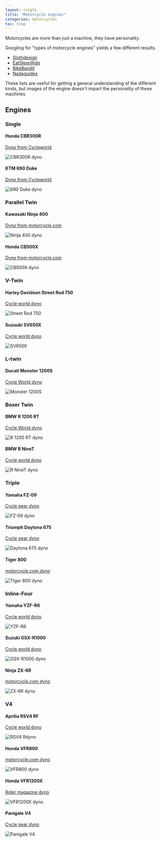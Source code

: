```yaml
---
layout: single
title: "Motorcycle engines"
categories: motorcycles
toc: true
---
```


Motorcycles are more than just a machine, they have personality.

Googling for "types of motorcycle engines" yields a few different results.

* [Slothdesign](http://www.slothdesign.com/technology/23-types-of-motorcycle-engines)
* [EatSleepRide](https://eatsleepride.com/c/298243/how_to_identify_motorcycle_engine_types_configurations__features)
* [BikeBandit](https://www.bikebandit.com/blog/guide-to-types-of-motorcycle-engines)
* [Nadaguides](https://www.nadaguides.com/Motorcycles/shopping-guides/motorcycle-engine-types)

These lists are useful for getting a general understanding of the different kinds, but images of the engine doesn't impart the personality of these machines.

## Engines

### Single

#### Honda CBR300R

[Dyno from Cycleworld](https://www.cycleworld.com/2015/02/13/2015-honda-cbr300r-entry-level-sportbike-motorcycle-dyno-run-video-and-performance-chart/)

![CBR300R dyno](https://www.cycleworld.com/resizer/ygYRIk2-Lw6xNMpyVMRlgDpz3mc=/590x325/arc-anglerfish-arc2-prod-bonnier.s3.amazonaws.com/public/WXP2VIJRTBFCVAVNV5SE54XNQQ.jpg)

#### KTM 690 Duke

[Dyno from Cycleworld](https://www.cycleworld.com/2016-ktm-690-duke-naked-bike-dyno-test-video/)

![690 Duke dyno](https://www.cycleworld.com/resizer/QiMwFXFrutV9SDNqNVB7YgBXE9E=/865x487/filters:focal(640x360:641x361)/arc-anglerfish-arc2-prod-bonnier.s3.amazonaws.com/public/GGYWV6M4UVBBJMWJW2MPDNTHVE.jpg)

### Parallel Twin

#### Kawasaki Ninja 400

[Dyno from motorcycle.com](https://www.motorcycle.com/manufacturer/kawasaki/2018-kawasaki-ninja-400-exclusive-dyno-run-and-measured-weight.html)

![Ninja 400 dyno](https://www.motorcycle.com/blog/wp-content/uploads/2018/02/2018-Kawasaki-Ninja-400-hp-tq-dyno.png)

#### Honda CB500X

[Dyno from motorcycle.com](https://www.motorcycle.com/manufacturer/honda/2013-honda-cb500x-review.html)

![CB500X dyno](https://www.motorcycle.com/blog/wp-content/uploads/2013/10/2013-Honda-CB500X-Dyno-Chart.jpg)

### V-Twin

#### Harley Davidson Street Rod 750

[Cycle world dyno](https://www.cycleworld.com/2018-harley-davidson-street-rod-dyno/)

![Street Rod 750](https://www.cycleworld.com/resizer/SbRJf7aAog-mSLvFP9unoG1EOik=/865x649/filters:focal(500x375:501x376)/arc-anglerfish-arc2-prod-bonnier.s3.amazonaws.com/public/E3K7I4DHKRCZVCC7VYX62HJBDQ.jpg)

#### Suzuuki SV650X

[Cycle world dyno](https://www.cycleworld.com/how-much-power-does-2019-suzuki-sv650x-make/)

![SV650X](https://www.cycleworld.com/resizer/CHZcILjYC5laKx1DjePxtMiVGZY=/865x649/arc-anglerfish-arc2-prod-bonnier.s3.amazonaws.com/public/A7T3JGAHA45RI2BEIM47BLDKDY.jpg)

### L-twin

#### Ducati Monster 1200S

[Cycle World dyno](https://www.cycleworld.com/story/bikes/how-much-power-does-the-2020-ducati-monster-1200-s-make/)

![Monster 1200S](https://www.cycleworld.com/resizer/PeEcrhl0W-rTHb86pv0mejqkhbY=/865x570/arc-anglerfish-arc2-prod-bonnier.s3.amazonaws.com/public/AO3OIG3AXFENZO4VPXG4XVMFLA.jpg)

### Boxer Twin

#### BMW R 1200 RT

[Cycle World dyno](https://www.cycleworld.com/2014/04/30/bmw-r1200rt-road-test-review-dyno-video-photos-specifications/)

![R 1200 RT dyno](https://www.cycleworld.com/resizer/zTKcEQ6yGzI4sIVNJ-hkoCfY-aM=/865x460/arc-anglerfish-arc2-prod-bonnier.s3.amazonaws.com/public/KK65ODBOTFHHTM7UW6QKVL3VEI.jpg)

#### BMW R NineT

[Cycle world dyno](https://www.cycleworld.com/story/bikes/how-much-power-does-the-2020-bmw-r-ninet-make/)

![R NineT dyno](https://www.cycleworld.com/resizer/3QE417gZZaiyA3m2-lfAJrbLV_g=/865x570/arc-anglerfish-arc2-prod-bonnier.s3.amazonaws.com/public/JRWOF43NSVGSLA5TRQK5US4INI.jpg)

### Triple

#### Yamaha FZ-09

[Cycle gear dyno](https://www.cycleworld.com/2015/12/09/2016-yamaha-fz-09-naked-motorcycle-dyno-run-video-and-performance-chart/)

![FZ-09 dyno](https://www.cycleworld.com/resizer/b9PIEqUuA_OA4TOwAiWoA_Y5T50=/590x332/arc-anglerfish-arc2-prod-bonnier.s3.amazonaws.com/public/FF7PIGOXIFAB3GV3PRRUHVZ23U.jpg)

#### Triumph Daytona 675

[Cycle gear dyno](https://www.cycleworld.com/sport-rider/2013-triumph-daytona-675-on-dyno/)

![Daytona 675 dyno](https://www.cycleworld.com/resizer/cpHrN-cyAMOaPota9xFZ8jI20zU=/865x590/arc-anglerfish-arc2-prod-bonnier.s3.amazonaws.com/public/GWKAOHHZLD5XBFCZCU4KXFWTBM.jpg)

#### Tiger 800

[motorcycle.com dyno](https://www.motorcycle.com/manufacturer/triumph/2016-triumph-tiger-800-xcx-review.html)

![Tiger 800 dyno](https://www.motorcycle.com/blog/wp-content/uploads/2016/09/091416-2016-triumph-tiger-800-xcx-hp-torque-dyno-546x388.jpg)

### Inline-Four

#### Yamaha YZF-R6

[Cycle world dyno](https://www.cycleworld.com/sport-rider/2010-yamaha-yzf-r6-on-dyno/)

![YZF-R6](https://www.cycleworld.com/resizer/T_hp7OR0OZk-u5iQFeL0aOPkoyM=/739x614/arc-anglerfish-arc2-prod-bonnier.s3.amazonaws.com/public/AVLACLFW7JXALEUDPVRFZD2EBE.jpg)

#### Suzuki GSX-R1000

[Cycle world dyno](https://www.cycleworld.com/sport-rider/2003-suzuki-gsx-r1000-dyno/)

![GSX-R1000 dyno](https://www.cycleworld.com/resizer/Um4W8AiY12SZZ2u0QUhugoKbi00=/626x456/arc-anglerfish-arc2-prod-bonnier.s3.amazonaws.com/public/DZJLG3JBLBGVFGB2N5EL2IP4FM.jpg)

#### Ninja ZX-6R

[motorcycle.com dyno](https://www.motorcycle.com/manufacturer/kawasaki/2009-kawasaki-zx6r-review-street-test-87898.html)

![ZX-6R dyno](https://www.motorcycle.com/gallery/gallery.php/d/180971-5/2009_Kawasaki_ZX6R_Dyno_Chart.jpg)

### V4

#### Aprilia RSV4 RF

[Cycle world dyno](https://www.cycleworld.com/2016-aprilia-rsv4-rr-sportbike-motorcycle-review-dyno-test/)

![RSV4 Rdyno](https://www.cycleworld.com/resizer/bveqUH_QC-Hh_pS8Xvst50B4XZU=/865x487/filters:focal(640x360:641x361)/arc-anglerfish-arc2-prod-bonnier.s3.amazonaws.com/public/UELURMUFOJAX3P6DDWC6EBKLYI.jpg)

#### Honda VFR800

[motorcycle.com dyno](http://www.motorcycle.com/shoot-outs/2008-middleweight-sporttouring-shootout-bmw-f800st-vs-honda-vfr800-interceptor-86719.html)

![VFR800 dyno](https://www.motorcycle.com/gallery/gallery.php/d/142877-6/Honda_VFR_Dyno_Chart.jpg)

#### Honda VFR1200X

[Rider magazine dyno](https://ridermagazine.com/2016-honda-vfr1200x-dyno-run-web/)

![VFR1200X dyno](https://ridermagazine.com/wp-content/uploads/2016/06/2016-Honda-VFR1200X-dyno-run-web.jpg)

#### Panigale V4

[Cycle gear dyno](https://www.cycleworld.com/how-much-power-does-2019-ducati-panigale-v4-s-make/)

![Panigale V4](https://www.cycleworld.com/resizer/in67jMIzLwXV32ciWwcHWM4HRxY=/865x649/arc-anglerfish-arc2-prod-bonnier.s3.amazonaws.com/public/B6JS374BKUCVLU6OEMM5NZK4ZQ.jpg)
